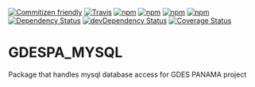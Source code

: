 [![Commitizen friendly](https://img.shields.io/badge/commitizen-friendly-brightgreen.svg)](http://commitizen.github.io/cz-cli/)
[![Travis](https://img.shields.io/travis/Ariadna-Software/gdespa_mysql.svg?maxAge=2592000)](https://travis-ci.org/Ariadna-Software/gdespa_mysql)
[![npm](https://img.shields.io/npm/v/gdespa_mysql.svg?maxAge=2592000)](https://www.npmjs.com/package/gdespa_mysql)
[![npm](https://img.shields.io/npm/l/gdespa_mysql.svg?maxAge=2592000)](https://creativecommons.org/licenses/by-nc/4.0/legalcode)
[![npm](https://img.shields.io/npm/dm/gdespa_mysql.svg?maxAge=2592000)](https://www.npmjs.com/package/gdespa_mysql)
[![npm](https://img.shields.io/npm/dt/gdespa_mysql.svg?maxAge=2592000)](https://www.npmjs.com/package/gdespa_mysql)
[![Dependency Status](https://david-dm.org/Ariadna-Software/gdespa_mysql.svg)](https://david-dm.org/Ariadna-Software/gdespa_mysql)
[![devDependency Status](https://david-dm.org/Ariadna-Software/gdespa_mysql/dev-status.svg)](https://david-dm.org/Ariadna-Software/gdespa_mysql#info=devDependencies)
[![Coverage Status](https://coveralls.io/repos/github/Ariadna-Software/gdespa_mysql/badge.svg?branch=master)](https://coveralls.io/github/Ariadna-Software/gdespa_mysql?branch=master)
   
# GDESPA_MYSQL  
Package that handles mysql database access for GDES PANAMA project
